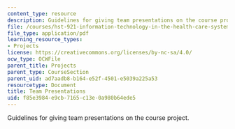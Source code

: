 ```yaml
---
content_type: resource
description: Guidelines for giving team presentations on the course project.
file: /courses/hst-921-information-technology-in-the-health-care-system-of-the-future-spring-2009/f85e3984e9cb7165c13e0a980b64ede5_MITHST_921S09_prj_fn_gpres.pdf
file_type: application/pdf
learning_resource_types:
- Projects
license: https://creativecommons.org/licenses/by-nc-sa/4.0/
ocw_type: OCWFile
parent_title: Projects
parent_type: CourseSection
parent_uid: ad7aadb8-b164-e52f-4501-e5039a225a53
resourcetype: Document
title: Team Presentations
uid: f85e3984-e9cb-7165-c13e-0a980b64ede5
---
```

Guidelines for giving team presentations on the course project.